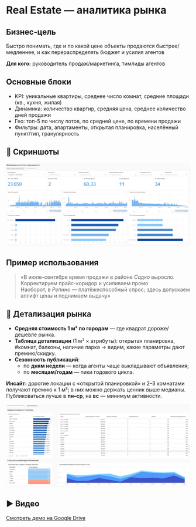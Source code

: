 # Real Estate — аналитика рынка

## Бизнес-цель
Быстро понимать, где и по какой цене объекты продаются быстрее/медленнее, и как перераспределять бюджет и усилия агентов

**Для кого:** руководитель продаж/маркетинга, тимлиды агентов

## Основные блоки
- KPI: уникальные квартиры, среднее число комнат, средние площади (кв., кухня, жилая)
- Динамика: количество квартир, средняя цена, среднее количество дней продажи
- Гео: топ-5 по числу лотов, по средней цене, по времени продажи
- Фильтры: дата, апартаменты, открытая планировка, населённый пункт/тип, гранулярность

## 📸 Скриншоты
![Overview](./screenshots/01-overview.jpg)

## Пример использования
> «В июле–сентябре время продажи в районе *Садко* выросло. Корректируем прайс-коридор и усиливаем промо  
> Наоборот, в *Репино* — платёжеспособный спрос; здесь допускаем аплифт цены и поднимаем выдачу»

## 🔎 Детализация рынка

- **Средняя стоимость 1 м² по городам** — где квадрат дороже/дешевле рынка.  
- **Таблица детализации** (1 м² × атрибуты): открытая планировка, #комнат, балконы, наличие парка → видим, какие параметры дают премию/скидку.  
- **Сезонность публикаций**:
  - по **дням недели** — когда агенты чаще выкладывают объявления;
  - по **месяцам/годам** — пики годового цикла.

**Инсайт:** дорогие локации с «открытой планировкой» и 2–3 комнатами получают премию к 1 м²; в них можно держать ценник выше медианы. Публиковаться лучше в **пн–ср**, на **вс** — минимум активности.

![Prices by city](./screenshots/02-prices-by-city.jpg)


## ▶️ Видео
[Смотреть демо на Google Drive](https://drive.google.com/file/d/1Hq1m5rajWHAiIMbjQrTPSJZtHsGhR3Yy/view?usp=drive_link)


